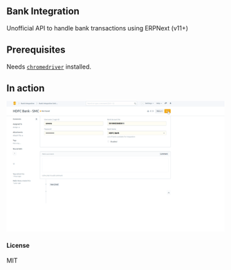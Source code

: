 ## Bank Integration

Unofficial API to handle bank transactions using ERPNext (v11+)

## Prerequisites

Needs [`chromedriver`](https://launchpad.net/ubuntu/bionic/+package/chromium-chromedriver) installed.

## In action

<img src=".github/demo.gif" style="max-width: 100%;">

#### License

MIT